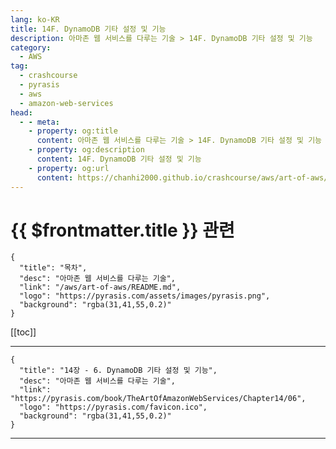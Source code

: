 ```yaml
---
lang: ko-KR
title: 14F. DynamoDB 기타 설정 및 기능
description: 아마존 웹 서비스를 다루는 기술 > 14F. DynamoDB 기타 설정 및 기능
category:
  - AWS
tag: 
  - crashcourse
  - pyrasis
  - aws 
  - amazon-web-services
head:
  - - meta:
    - property: og:title
      content: 아마존 웹 서비스를 다루는 기술 > 14F. DynamoDB 기타 설정 및 기능
    - property: og:description
      content: 14F. DynamoDB 기타 설정 및 기능
    - property: og:url
      content: https://chanhi2000.github.io/crashcourse/aws/art-of-aws/14F.html
---
```


# {{ $frontmatter.title }} 관련

```component VPCard
{
  "title": "목차",
  "desc": "아마존 웹 서비스를 다루는 기술",
  "link": "/aws/art-of-aws/README.md",
  "logo": "https://pyrasis.com/assets/images/pyrasis.png",
  "background": "rgba(31,41,55,0.2)"
}
```

[[toc]]

---

```component VPCard
{
  "title": "14장 - 6. DynamoDB 기타 설정 및 기능",
  "desc": "아마존 웹 서비스를 다루는 기술",
  "link": "https://pyrasis.com/book/TheArtOfAmazonWebServices/Chapter14/06",
  "logo": "https://pyrasis.com/favicon.ico",
  "background": "rgba(31,41,55,0.2)"
}
```

---

<TagLinks />